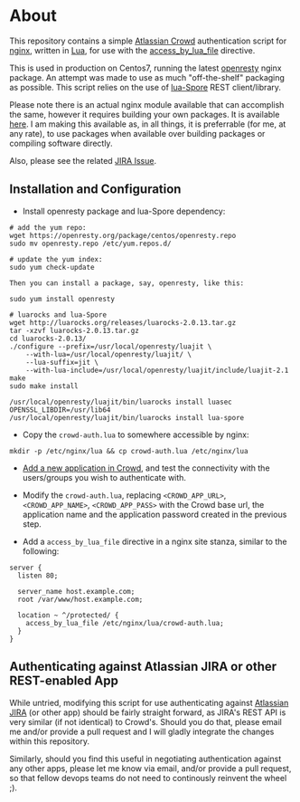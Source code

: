 # About #
This repository contains a simple [Atlassian Crowd](https://www.atlassian.com/software/crowd) authentication script for [nginx](http://nginx.org/), written
in [Lua](http://www.lua.org/), for use with the [access_by_lua_file](https://github.com/chaoslawful/lua-nginx-module#access_by_lua_file) directive.

This is used in production on Centos7, running the latest
[openresty](https://openresty.org/en/linux-packages.html) nginx package. An attempt was made to use as
much "off-the-shelf" packaging as possible. This script relies
on the use of [lua-Spore](http://fperrad.github.io/lua-Spore/) REST
client/library.

Please note there is an actual nginx module available that can accomplish the
same, however it requires building your own packages. It is available
[here](https://github.com/kare/ngx_http_auth_crowd_module). I am making this
available as, in all things, it is preferrable (for me, at any rate), to use
packages when available over building packages or compiling software directly.

Also, please see the related [JIRA Issue](https://jira.atlassian.com/browse/CWD-2754).

## Installation and Configuration ##

- Install openresty package and lua-Spore dependency:

```
# add the yum repo:
wget https://openresty.org/package/centos/openresty.repo
sudo mv openresty.repo /etc/yum.repos.d/

# update the yum index:
sudo yum check-update

Then you can install a package, say, openresty, like this:

sudo yum install openresty

# luarocks and lua-Spore
wget http://luarocks.org/releases/luarocks-2.0.13.tar.gz
tar -xzvf luarocks-2.0.13.tar.gz
cd luarocks-2.0.13/
./configure --prefix=/usr/local/openresty/luajit \
    --with-lua=/usr/local/openresty/luajit/ \
    --lua-suffix=jit \
    --with-lua-include=/usr/local/openresty/luajit/include/luajit-2.1
make
sudo make install

/usr/local/openresty/luajit/bin/luarocks install luasec OPENSSL_LIBDIR=/usr/lib64
/usr/local/openresty/luajit/bin/luarocks install lua-spore
```

- Copy the `crowd-auth.lua` to somewhere accessible by nginx:

```
mkdir -p /etc/nginx/lua && cp crowd-auth.lua /etc/nginx/lua
```

- [Add a new application in
  Crowd](https://confluence.atlassian.com/display/CROWD/Adding+an+Application),
  and test the connectivity with the users/groups you wish to authenticate
  with.

- Modify the `crowd-auth.lua`, replacing `<CROWD_APP_URL>`, `<CROWD_APP_NAME>`,
  `<CROWD_APP_PASS>` with the Crowd base url, the application name and the
  application password created in the previous step.

- Add a `access_by_lua_file` directive in a nginx site stanza, similar to the following:

```
server {
  listen 80;

  server_name host.example.com;
  root /var/www/host.example.com;

  location ~ ^/protected/ {
    access_by_lua_file /etc/nginx/lua/crowd-auth.lua;
  }
}
```

## Authenticating against Atlassian JIRA or other REST-enabled App ##
While untried, modifying this script for use authenticating against
[Atlassian JIRA](https://www.atlassian.com/software/jira) (or other app) should be fairly
straight forward, as JIRA's REST API is very similar (if not identical) to
Crowd's. Should you do that, please email me and/or provide a pull request and
I will gladly integrate the changes within this repository.

Similarly, should you find this useful in negotiating authentication against
any other apps, please let me know via email, and/or provide a pull request, so
that fellow devops teams do not need to continously reinvent the wheel ;).
